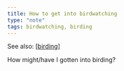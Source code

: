 ```yaml
---
title: How to get into birdwatching
type: "note"
tags: birdwatching, birding
---
```


See also: [[birding]]

How might/have I gotten into birding?


[//begin]: # "Autogenerated link references for markdown compatibility"
[birding]: birding "Birding"
[//end]: # "Autogenerated link references"